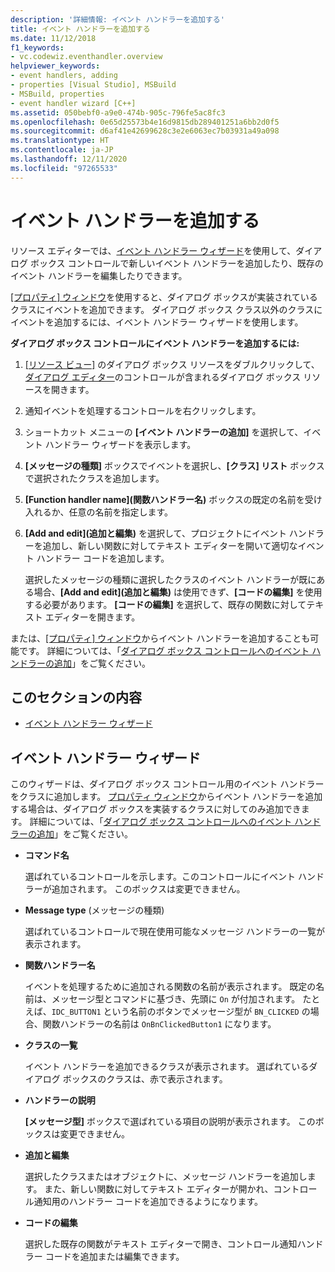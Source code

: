 ```yaml
---
description: '詳細情報: イベント ハンドラーを追加する'
title: イベント ハンドラーを追加する
ms.date: 11/12/2018
f1_keywords:
- vc.codewiz.eventhandler.overview
helpviewer_keywords:
- event handlers, adding
- properties [Visual Studio], MSBuild
- MSBuild, properties
- event handler wizard [C++]
ms.assetid: 050bebf0-a9e0-474b-905c-796fe5ac8fc3
ms.openlocfilehash: 0e65d25573b4e16d9815db289401251a6bb2d0f5
ms.sourcegitcommit: d6af41e42699628c3e2e6063ec7b03931a49a098
ms.translationtype: HT
ms.contentlocale: ja-JP
ms.lasthandoff: 12/11/2020
ms.locfileid: "97265533"
---
```

# <a name="add-an-event-handler"></a>イベント ハンドラーを追加する

リソース エディターでは、[イベント ハンドラー ウィザード](#event-handler-wizard)を使用して、ダイアログ ボックス コントロールで新しいイベント ハンドラーを追加したり、既存のイベント ハンドラーを編集したりできます。

[[プロパティ] ウィンドウ](/visualstudio/ide/reference/properties-window)を使用すると、ダイアログ ボックスが実装されているクラスにイベントを追加できます。 ダイアログ ボックス クラス以外のクラスにイベントを追加するには、イベント ハンドラー ウィザードを使用します。

**ダイアログ ボックス コントロールにイベント ハンドラーを追加するには:**

1. [[リソース ビュー]](../windows/how-to-create-a-resource-script-file.md#create-resources) のダイアログ ボックス リソースをダブルクリックして、[ダイアログ エディター](../windows/dialog-editor.md)のコントロールが含まれるダイアログ ボックス リソースを開きます。

1. 通知イベントを処理するコントロールを右クリックします。

1. ショートカット メニューの **[イベント ハンドラーの追加]** を選択して、イベント ハンドラー ウィザードを表示します。

1. **[メッセージの種類]** ボックスでイベントを選択し、**[クラス] リスト** ボックスで選択されたクラスを追加します。

1. **[Function handler name]\(関数ハンドラー名\)** ボックスの既定の名前を受け入れるか、任意の名前を指定します。

1. **[Add and edit]\(追加と編集\)** を選択して、プロジェクトにイベント ハンドラーを追加し、新しい関数に対してテキスト エディターを開いて適切なイベント ハンドラー コードを追加します。

   選択したメッセージの種類に選択したクラスのイベント ハンドラーが既にある場合、**[Add and edit]\(追加と編集\)** は使用できず、**[コードの編集]** を使用する必要があります。 **[コードの編集]** を選択して、既存の関数に対してテキスト エディターを開きます。

または、[[プロパティ] ウィンドウ](/visualstudio/ide/reference/properties-window)からイベント ハンドラーを追加することも可能です。 詳細については、「[ダイアログ ボックス コントロールへのイベント ハンドラーの追加](../windows/adding-editing-or-deleting-controls.md)」をご覧ください。

## <a name="in-this-section"></a>このセクションの内容

- [イベント ハンドラー ウィザード](#event-handler-wizard)

## <a name="event-handler-wizard"></a>イベント ハンドラー ウィザード

このウィザードは、ダイアログ ボックス コントロール用のイベント ハンドラーをクラスに追加します。 [プロパティ ウィンドウ](/visualstudio/ide/reference/properties-window)からイベント ハンドラーを追加する場合は、ダイアログ ボックスを実装するクラスに対してのみ追加できます。 詳細については、「[ダイアログ ボックス コントロールへのイベント ハンドラーの追加](../windows/adding-editing-or-deleting-controls.md)」をご覧ください。

- **コマンド名**

  選ばれているコントロールを示します。このコントロールにイベント ハンドラーが追加されます。 このボックスは変更できません。

- **Message type** (メッセージの種類)

  選ばれているコントロールで現在使用可能なメッセージ ハンドラーの一覧が表示されます。

- **関数ハンドラー名**

  イベントを処理するために追加される関数の名前が表示されます。 既定の名前は、メッセージ型とコマンドに基づき、先頭に `On` が付加されます。 たとえば、`IDC_BUTTON1` という名前のボタンでメッセージ型が `BN_CLICKED` の場合、関数ハンドラーの名前は `OnBnClickedButton1` になります。

- **クラスの一覧**

  イベント ハンドラーを追加できるクラスが表示されます。 選ばれているダイアログ ボックスのクラスは、赤で表示されます。

- **ハンドラーの説明**

  **[メッセージ型]** ボックスで選ばれている項目の説明が表示されます。 このボックスは変更できません。

- **追加と編集**

  選択したクラスまたはオブジェクトに、メッセージ ハンドラーを追加します。 また、新しい関数に対してテキスト エディターが開かれ、コントロール通知用のハンドラー コードを追加できるようになります。

- **コードの編集**

  選択した既存の関数がテキスト エディターで開き、コントロール通知ハンドラー コードを追加または編集できます。
